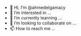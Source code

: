 - 👋 Hi, I’m @ahmedelgamacy
- 👀 I’m interested in ...
- 🌱 I’m currently learning ...
- 💞️ I’m looking to collaborate on ...
- 📫 How to reach me ...

<!---
ahmedelgamacy/ahmedelgamacy is a ✨ special ✨ repository because its `README.md` (this file) appears on your GitHub profile.
You can click the Preview link to take a look at your changes.
--->
